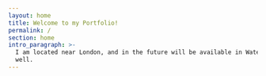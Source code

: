 ```yaml
---
layout: home
title: Welcome to my Portfolio!
permalink: /
section: home
intro_paragraph: >-
  I am located near London, and in the future will be available in Waterloo as
  well.
---
```


